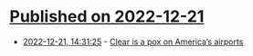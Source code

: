 # [Published on 2022-12-21](index.md)

* [2022-12-21, 14:31:25](https://news.ycombinator.com/item?id=34081156) - [Clear is a pox on America’s airports](https://slate.com/business/2022/12/clear-airports-line-tsa-precheck.html)
